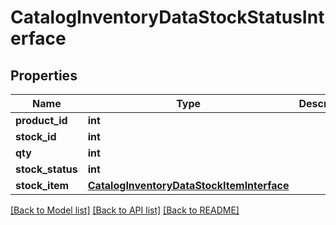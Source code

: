 # CatalogInventoryDataStockStatusInterface

## Properties
Name | Type | Description | Notes
------------ | ------------- | ------------- | -------------
**product_id** | **int** |  | 
**stock_id** | **int** |  | 
**qty** | **int** |  | 
**stock_status** | **int** |  | 
**stock_item** | [**CatalogInventoryDataStockItemInterface**](CatalogInventoryDataStockItemInterface.md) |  | 

[[Back to Model list]](../README.md#documentation-for-models) [[Back to API list]](../README.md#documentation-for-api-endpoints) [[Back to README]](../README.md)



